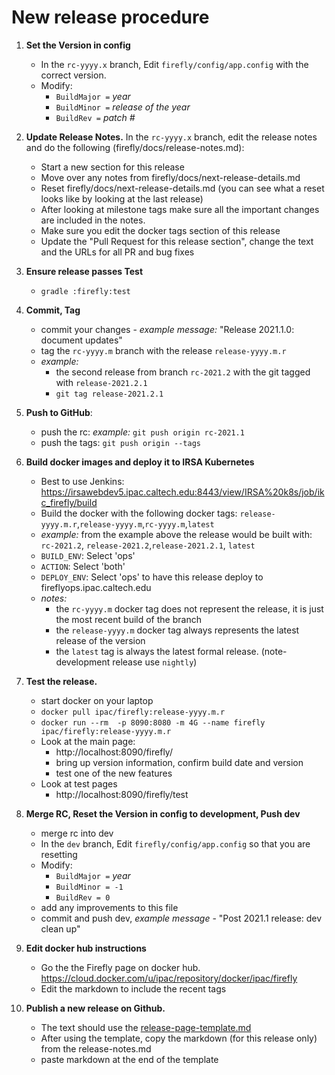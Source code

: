 
# New release procedure

1. **Set the Version in config**
   - In the `rc-yyyy.x` branch, Edit `firefly/config/app.config` with the correct version.
   - Modify:
     - `BuildMajor =` _year_
     - `BuildMinor =` _release of the year_
     - `BuildRev =` _patch #_

1. **Update Release Notes.**
   In the `rc-yyyy.x` branch, edit the release notes and do the following (firefly/docs/release-notes.md):
   - Start a new section for this release
   - Move over any notes from firefly/docs/next-release-details.md
   - Reset firefly/docs/next-release-details.md (you can see what a reset looks like by looking at the last release)
   - After looking at milestone tags make sure all the important changes are included in the notes.
   - Make sure you edit the docker tags section of this release
   - Update the "Pull Request for this release section", change the text and the URLs for all PR and bug fixes 
   
1. **Ensure release passes Test**
   - `gradle :firefly:test`
   
1. **Commit, Tag**
   - commit your changes - _example message:_ "Release 2021.1.0: document updates"
   - tag the `rc-yyyy.m` branch with the release  `release-yyyy.m.r`
   - _example:_ 
      - the second release from branch `rc-2021.2` with the git tagged with `release-2021.2.1`
      - `git tag release-2021.2.1`
   
1. **Push to GitHub**: 
   - push the rc: _example:_ `git push origin rc-2021.1`
   - push the tags: `git push origin --tags`   

1. **Build docker images and deploy it to IRSA Kubernetes**
   - Best to use Jenkins: https://irsawebdev5.ipac.caltech.edu:8443/view/IRSA%20k8s/job/ikc_firefly/build
   - Build the docker with the following docker tags: `release-yyyy.m.r`,`release-yyyy.m`,`rc-yyyy.m`,`latest` 
   - _example:_ from the example above the release would be built with: `rc-2021.2`, `release-2021.2`,`release-2021.2.1`, `latest`
   - `BUILD_ENV`: Select 'ops'
   - `ACTION`: Select 'both'  
   - `DEPLOY_ENV`: Select 'ops' to have this release deploy to fireflyops.ipac.caltech.edu
   - _notes:_ 
       - the `rc-yyyy.m` docker tag does not represent the release, it is just the most recent build of the branch
       - the `release-yyyy.m` docker tag always represents the latest release of the version
       - the `latest` tag is always the latest formal release. (note- development release use `nightly`)
       
1. **Test the release.**
   - start docker on your laptop
   - `docker pull ipac/firefly:release-yyyy.m.r`
   - `docker run --rm  -p 8090:8080 -m 4G --name firefly ipac/firefly:release-yyyy.m.r`
   - Look at the main page: 
     - http://localhost:8090/firefly/
     - bring up version information, confirm build date and version
     - test one of the new features
   - Look at test pages
     - http://localhost:8090/firefly/test
   
1. **Merge RC, Reset the Version in config to development, Push dev**
   - merge rc into dev
   - In the `dev` branch, Edit `firefly/config/app.config` so that you are resetting 
   - Modify:
     - `BuildMajor =` _year_
     - `BuildMinor = -1`
     - `BuildRev = 0`
   - add any improvements to this file
   - commit and push dev, _example message_ - "Post 2021.1 release: dev clean up"
   
1. **Edit docker hub instructions**
   - Go the the Firefly page on docker hub. https://cloud.docker.com/u/ipac/repository/docker/ipac/firefly
   - Edit the markdown to include the recent tags
   
1. **Publish a new release on Github.**
   - The text should use the [release-page-template.md](release-page-template.md)
   - After using the template, copy the markdown (for this release only) from the release-notes.md
   - paste markdown at the end of the template

